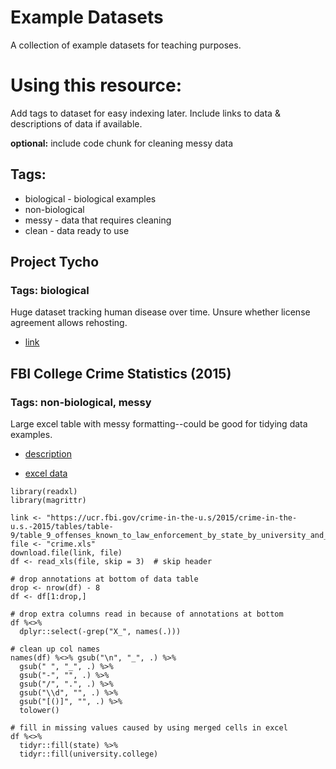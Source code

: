 # Example Datasets

A collection of example datasets for teaching purposes. 

# Using this resource:
Add tags to dataset for easy indexing later. Include links to data &
descriptions of data if available. 

**optional:** include code chunk for cleaning messy data

## Tags:
* biological - biological examples
* non-biological 
* messy - data that requires cleaning
* clean - data ready to use

## Project Tycho
### Tags: biological
Huge dataset tracking human disease over time. Unsure whether license agreement allows rehosting.

* [link](https://www.tycho.pitt.edu/)

## FBI College Crime Statistics (2015)
### Tags: non-biological, messy
Large excel table with messy formatting--could be good for tidying data examples.

* [description](https://ucr.fbi.gov/crime-in-the-u.s/2015/crime-in-the-u.s.-2015/tables/table-9/table_9_offenses_known_to_law_enforcement_by_state_by_university_and_college_2015.xls/vie://ucr.fbi.gov/crime-in-the-u.s/2015/crime-in-the-u.s.-2015/tables/table-9/table-9-data-declaration_final)

* [excel data](https://ucr.fbi.gov/crime-in-the-u.s/2015/crime-in-the-u.s.-2015/tables/table-9/table_9_offenses_known_to_law_enforcement_by_state_by_university_and_college_2015.xls)

```{r}
library(readxl)
library(magrittr)

link <- "https://ucr.fbi.gov/crime-in-the-u.s/2015/crime-in-the-u.s.-2015/tables/table-9/table_9_offenses_known_to_law_enforcement_by_state_by_university_and_college_2015.xls"
file <- "crime.xls"
download.file(link, file)
df <- read_xls(file, skip = 3)  # skip header

# drop annotations at bottom of data table
drop <- nrow(df) - 8 
df <- df[1:drop,]

# drop extra columns read in because of annotations at bottom
df %<>% 
  dplyr::select(-grep("X_", names(.)))

# clean up col names
names(df) %<>% gsub("\n", "_", .) %>% 
  gsub(" ", "_", .) %>% 
  gsub("-", "", .) %>% 
  gsub("/", ".", .) %>% 
  gsub("\\d", "", .) %>% 
  gsub("[()]", "", .) %>% 
  tolower()

# fill in missing values caused by using merged cells in excel
df %<>% 
  tidyr::fill(state) %>% 
  tidyr::fill(university.college)
```
